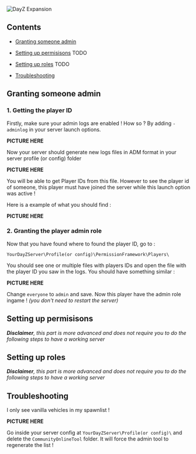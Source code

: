 ![DayZ Expansion](https://i.imgur.com/cTbqjAr.png)

## Contents

- [Granting someone admin](#granting-someone-admin)

- [Setting up permisisons](#setting-up-permisisons) TODO

- [Setting up roles](#setting-up-roles) TODO

- [Troubleshooting](#troubleshooting)



## Granting someone admin

### 1. Getting the player ID

Firstly, make sure your admin logs are enabled ! How so ? By adding `-adminlog` in your server launch options.

**PICTURE HERE**

Now your server should generate new logs files in ADM format in your server profile (or config) folder

**PICTURE HERE**

You will be able to get Player IDs from this file. However to see the player id of someone, this player must have joined the server while this launch option was active !

Here is a example of what you should find :

**PICTURE HERE**

### 2. Granting the player admin role

Now that you have found where to found the player ID, go to :

`YourDayZServer\Profile(or config)\PermissionFramework\Players\`

You should see one or multiple files with players IDs and open the file with the player ID you saw in the logs. You should have something similar :

**PICTURE HERE**

Change `everyone` to `admin` and save. Now this player have the admin role ingame ! _(you don't need to restart the server)_

## Setting up permisisons

_**Disclaimer**, this part is more advanced and does not require you to do the following steps to have a working server_


## Setting up roles

_**Disclaimer**, this part is more advanced and does not require you to do the following steps to have a working server_

## Troubleshooting

I only see vanilla vehicles in my spawnlist !

**PICTURE HERE**

Go inside your server config at `YourDayZServer\Profile(or config)\` and delete the `CommunityOnlineTool` folder. It will force the admin tool to regenerate the list !